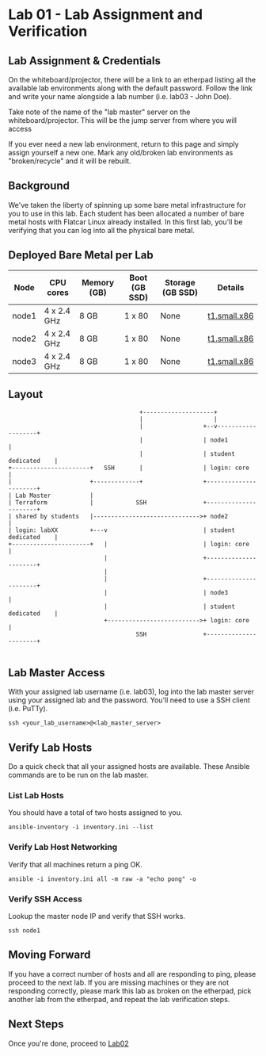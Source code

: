 # Lab 01 - Lab Assignment and Verification

## Lab Assignment & Credentials

On the whiteboard/projector, there will be a link to an etherpad listing all the available lab environments along with the default password. Follow the link and write your name alongside a lab number (i.e. lab03 - John Doe).

Take note of the name of the "lab master" server on the whiteboard/projector. This will be the jump server from where you will access

If you ever need a new lab environment, return to this page and simply assign yourself a new one. Mark any old/broken lab environments as "broken/recycle" and it will be rebuilt.

## Background

We've taken the liberty of spinning up some bare metal infrastructure for you to use in this lab.
Each student has been allocated a number of bare metal hosts with Flatcar Linux already installed.
In this first lab, you'll be verifying that you can log into all the physical bare metal.

## Deployed Bare Metal per Lab

| Node     | CPU cores      | Memory (GB) | Boot (GB SSD) | Storage (GB SSD) | Details
|----------|----------------|-------------|---------------|------------------|---------
| node1    | 4 x 2.4 GHz    | 8 GB        | 1 x 80        | None             |[t1.small.x86](https://www.packet.com/cloud/servers/t1-small/)
| node2    | 4 x 2.4 GHz    | 8 GB        | 1 x 80        | None             |[t1.small.x86](https://www.packet.com/cloud/servers/t1-small/)
| node3    | 4 x 2.4 GHz    | 8 GB        | 1 x 80        | None             |[t1.small.x86](https://www.packet.com/cloud/servers/t1-small/)

## Layout

```
                                     +--------------------+
                                     |                    |
                                     |                 +--v-------------------+
                                     |                 | node1                |
                                     |                 | student dedicated    |
+----------------------+   SSH       |                 | login: core          |
|                      +-------------+                 +----------------------+
| Lab Master           |                               
| Terraform            |            SSH                +----------------------+
| shared by students   |------------------------------>+ node2                |              
| login: labXX         +---v                           | student dedicated    |
+----------------------+   |                           | login: core          |
                           |                           +----------------------+
                           |                           
                           |                           +----------------------+
                           |                           | node3                |
                           |                           | student dedicated    |
                           +-------------------------->+ login: core          |
                                    SSH                +----------------------+
                                                       
```


## Lab Master Access

With your assigned lab username (i.e. lab03), log into the lab master server using your assigned lab and the password. You'll need to use a SSH client (i.e. PuTTy).

```
ssh <your_lab_username>@<lab_master_server>
```

## Verify Lab Hosts

Do a quick check that all your assigned hosts are available. These Ansible commands are to be run on the lab master.

### List Lab Hosts

You should have a total of two hosts assigned to you.
```
ansible-inventory -i inventory.ini --list
```

### Verify Lab Host Networking

Verify that all machines return a ping OK.
```
ansible -i inventory.ini all -m raw -a "echo pong" -o
```

### Verify SSH Access

Lookup the master node IP and verify that SSH works.
```
ssh node1
```

## Moving Forward

If you have a correct number of hosts and all are responding to ping, please proceed to the next lab. If you are missing machines or they are not responding correctly, please mark this lab as broken on the etherpad, pick another lab from the etherpad, and repeat the lab verification steps.

## Next Steps

Once you're done, proceed to [Lab02](Lab02.md)